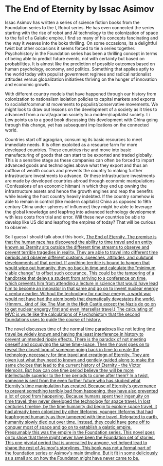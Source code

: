 # The End of Eternity by Issac Asimov

Issac Asimov has written a series of science fiction books from the Foundation series to the I, Robot series.  He has even connected the series starting with the rise of robot and AI technology to the colonization of space to the fall of a Galatic empire.  I find so many of his concepts fancinating and the way it weaves into the boks thrilling.  On some occasions, its a delightful twist but other occasions it seems forced to tie a series together.  Psychohistory in the Foundation series has been a thrilling concept in terms of being able to predict  future events, not with certainty but based on probabilities.  It is almost like the prediction of possible outcomes based on human psychology, economy, and politics.  Something that applies aptly to the world today with populist government regimes and radical nationalist attitudes versus globalization initiatives thriving on the hunger of innovation and economic growth.  

With different country models that have happened through our history from colonization to nationalism isolation policies to capital markets and exports to socialist/communist movements to populist/conservative movements.  We might look to draw out lessons on the development of a society as it tries to advanced from a rural/agrarian society to a modern/capitalist society.  Li Lew points us to a good book discussing this development with China going through this change, yet has subsequent implications on the connected world.

Countries start off agragrian, consuming its basic resources to meet immediate needs.  It is often exploited as a resource farm for more developed countries.  These countries rise and move into basic manufacturing of goods that can start to be exported and traded globally.  This is a sensitive stage as these companies can often be forced to import advanced goods and technologies above what they export and thus an outflow of wealth occurs and prevents the country to making further infrastructure investments to advance.  Or these infrastructure investments are made by developed countries abroad through economic manipulations (Confessions of an economic hitman) in which they end up owning the infrastructure assets and hence the growth engines and reap the benefits while leaving the host country heavily indebted.  If the country somehow is able to remain in control (like modern capitalist China as opposed to 19th century China under spheres of influence) they might be able to leverage the global knowledge and leapfrog into advanced technology development with less costs fron trial and error.  Will these new countries be able to develop like US did and leapfrog the empires of today?  That will be curious to observe.

So I guess I should talk about this book, <u>The End of Eternity<u>.  The premise is that the human race has discovered the ability to time travel and an entity known as Eternity sits outside the different time streams to observe and prevent terrible tragedies in reality.  They are able to travel into different time periods and observe different customs, speeches, attitudes, and culutural developments of that period.  If anything terrible is bound to happen that would wipe out humanity, they go back in time and calculate the "minimum viable change" to offset such occurance.  This could be the tampering of a handbrake that delays a student from arriving to a conference on time, which prevents him from attending a lecture in science that would have lead him to become an innovator in that same and go on to invent nuclear energy a century earlier.  Without the technology for nuclear energy, a world war would not have had the atom bomb that dramatically devestates the world.  (Hmmm...kind of like <u>The Man in the High Castle<u> except the Nazis do go on to get nuclear engergy first and even intersellar travel.)  The calculating of MVC is wuite like the calculations of Psychohistory that the second foundations uses to guide the course of history.  
  
  <SPOILERS>
  The novel discusses time of the normal time paradoxes like not letting time travel be widely known and having the least interference in history to prevent unintended ripple effects.  There is the paradox of not meeting oneself and occupying the same time-space.  Then the novel goes on to reveal the closed loop of someone going back in time to create the technology necessary for time travel and creatiogn of Eternity.  They are given just what they need to known and gentlely guided along to make the same choices that lead to the current history of Eternity - the Victor Memoirs.  But how can one time period believe they will be more intellectually superior to the time periods to come after them?  <SPOILER>  In a twist, someone is sent from the even further future  who has studied what Eternity's time manipulation has created.  Because of Eternity's governance to prevent something terribly bad from happening, they have also prevented a lot of good from happening.  Because humans spent their ingenuity on time travel, they never developed the technology for space travel.  In lost centuries timeline, by the time humanity did begin to explore space travel, it had already been colonized by other lifeforms, younger lifeforms that had leapfrogged humanity as they tampered with time travel.  Relegated to earth, humanity slowly died out over time.  Instead, they could have gone off to conquer most of space and go on to establish a galatic empire.  Pressumably this was the empire in the Foundation series.  This novel goes on to show that there might never have been the Foundation set of stories.  This one pivotal period that is unrecalled by anyone, yet helped lead to shape the rest of Asimov's storylines.  This book was not a formal part of the foundation series or Asimov's main timeline.  But it fit in some deliciously as a small arc on how the Foundaton might have never came to be.  
